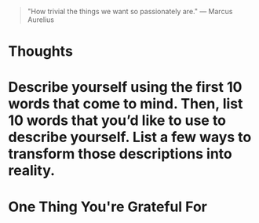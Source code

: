 
> \"How trivial the things we want so passionately are.\" — Marcus Aurelius

# Thoughts

# Describe yourself using the first 10 words that come to mind. Then, list 10 words that you’d like to use to describe yourself. List a few ways to transform those descriptions into reality.

# One Thing You're Grateful For

